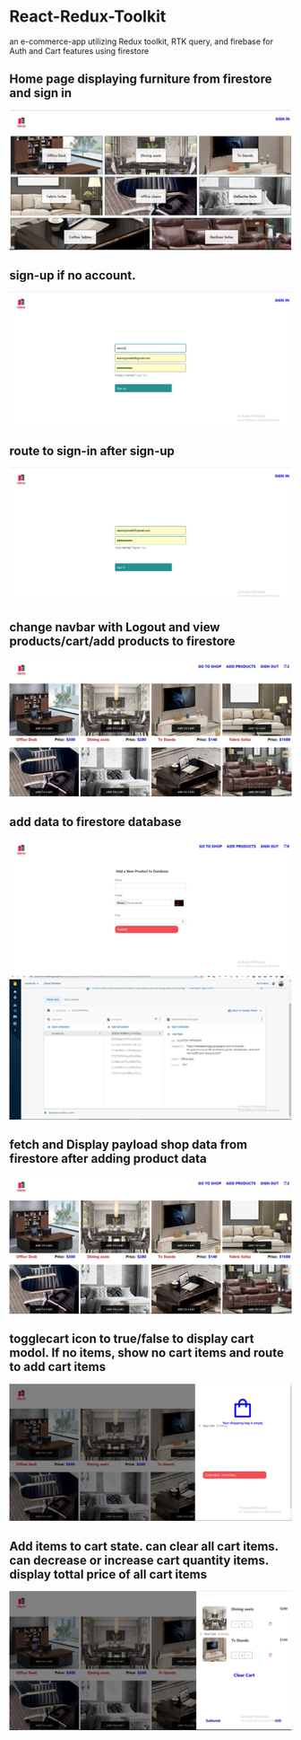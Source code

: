 # React-Redux-Toolkit
an e-commerce-app utilizing Redux toolkit, RTK query, and firebase for Auth and Cart features using firestore

## Home page displaying furniture from firestore and sign in 
![](e-commerce-app/images/ala1.JPG)

## sign-up if no account. 
![](e-commerce-app/images/ala2.JPG)

## route to sign-in after sign-up
![](e-commerce-app/images/ala3.JPG)

## change navbar with Logout and view products/cart/add products to firestore
![](e-commerce-app/images/ala4.JPG)

## add data to firestore database
![](e-commerce-app/images/ala5.JPG)
![](e-commerce-app/images/ala6.JPG)

## fetch and  Display payload shop data  from firestore after adding product data 
![](e-commerce-app/images/ala4.JPG)

## togglecart icon to true/false to display cart modol. If no items, show no cart items and route to add cart items 
![](e-commerce-app/images/ala8.JPG)

## Add items to cart state. can clear all cart items. can decrease or increase cart quantity items. display tottal price of all cart items 
![](e-commerce-app/images/ala9.JPG)


